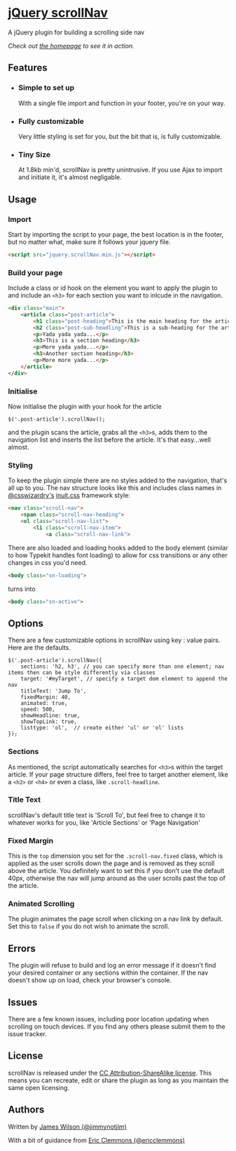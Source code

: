 # [jQuery scrollNav][1]

A jQuery plugin for building a scrolling side nav

*Check out [the homepage][1] to see it in action.*

## Features ##

*	### Simple to set up

	With a single file import and function in your footer, you're on your way.

*	### Fully customizable

	Very little styling is set for you, but the bit that is, is fully customizable.

*	### Tiny Size

	At 1.8kb min'd, scrollNav is pretty unintrusive. If you use Ajax to import and initiate it, it's almost negligable.

## Usage

### Import

Start by importing the script to your page, the best location is in the footer, but no matter what, make sure it follows your jquery file.

```html
<script src="jquery.scrollNav.min.js"></script>
```

### Build your page

Include a class or id hook on the element you want to apply the plugin to and include an `<h3>` for each section you want to inlcude in the navigation.

```html
<div class="main">
	<article class="post-article">
		<h1 class="post-heading">This is the main heading for the article</h1>
		<h2 class="post-sub-headling">This is a sub-heading for the article</h2>
		<p>Yada yada yada...</p>
		<h3>This is a section heading</h3>
		<p>More yada yada...</p>
		<h3>Another section heading</h3>
		<p>More more yada...</p>
	</article>
</div>
```

### Initialise

Now initialise the plugin with your hook for the article

```
$('.post-article').scrollNav();
```

and the plugin scans the article, grabs all the `<h3>`s, adds them to the navigation list and inserts the list before the article. It's that easy...well almost.

### Styling

To keep the plugin simple there are no styles added to the navigation, that's all up to you. The nav structure looks like this and includes class names in [@csswizardry's][3] [inuit.css][4] framework style:

```html
<nav class="scroll-nav">
	<span class="scroll-nav-heading">
	<ol class="scroll-nav-list">
		<li class="scroll-nav-item">
			<a class="scroll-nav-link">
```

There are also loaded and loading hooks added to the body element (similar to how Typekit handles font loading) to allow for css transitions or any other changes in css you'd need.

```html
<body class="sn-loading">
```

turns into

```html
<body class="sn-active">
```

## Options

There are a few customizable options in scrollNav using key : value pairs. Here are the defaults.

```
$('.post-article').scrollNav({
	sections: 'h2, h3', // you can specify more than one element; nav items then can be style differently via classes
	target: '#myTarget', // specify a target dom element to append the nav
	titleText: 'Jump To',
	fixedMargin: 40,
	animated: true,
	speed: 500,
	showHeadline: true,
	showTopLink: true,
	listtype: 'ol',  // create either 'ul' or 'ol' lists
});
```

### Sections

As mentioned, the script automatically searches for `<h3>`s within the target article. If your page structure differs, feel free to target another element, like a `<h2>` or `<h4>` or even a class, like `.scroll-headline`.

### Title Text

scrollNav's default title text is 'Scroll To', but feel free to change it to whatever works for you, like 'Article Sections' or 'Page Navigation'

### Fixed Margin

This is the `top` dimension you set for the `.scroll-nav.fixed` class, which is applied as the user scrolls down the page and is removed as they scroll above the article. You definitely want to set this if you don't use the default 40px, otherwise the nav will jump around as the user scrolls past the top of the article.

### Animated Scrolling

The plugin animates the page scroll when clicking on a nav link by default. Set this to `false` if you do not wish to animate the scroll.

## Errors

The plugin will refuse to build and log an error message if it doesn't find your desired container or any sections within the container. If the nav doesn't show up on load, check your browser's console.

## Issues

There are a few known issues, including poor location updating when scrolling on touch devices. If you find any others please submit them to the issue tracker.

## License

scrollNav is released under the [CC Attribution-ShareAlike license][6]. This means you can recreate, edit or share the plugin as long as you maintain the same open licensing.

## Authors

Written by [James Wilson (@jimmynotjim)][7]

With a bit of guidance from [Eric Clemmons (@ericclemmons)][8]

[1]: http://scrollnav.com
[2]: #
[3]: https://twitter.com/csswizardry
[4]: http://inuitcss.com/
[6]: http://creativecommons.org/licenses/by-sa/3.0/
[7]: http://jimmynotjim.com
[8]: https://github.com/ericclemmons
	
	
	